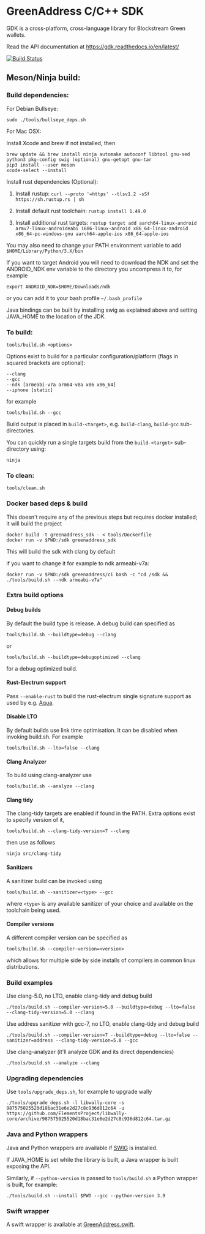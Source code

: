 # GreenAddress C/C++ SDK

GDK is a cross-platform, cross-language library for Blockstream Green wallets.

Read the API documentation at https://gdk.readthedocs.io/en/latest/

[![Build Status](https://travis-ci.org/Blockstream/gdk.svg?branch=master)](https://travis-ci.org/Blockstream/gdk)

## Meson/Ninja build:

### Build dependencies:

For Debian Bullseye:

```
sudo ./tools/bullseye_deps.sh
```

For Mac OSX:

Install Xcode and brew if not installed, then

```
brew update && brew install ninja automake autoconf libtool gnu-sed python3 pkg-config swig (optional) gnu-getopt gnu-tar
pip3 install --user meson
xcode-select --install
```

Install rust dependencies (Optional):

  1. Install rustup: `curl --proto '=https' --tlsv1.2 -sSf https://sh.rustup.rs | sh`

  2. Install default rust toolchain: `rustup install 1.49.0`

  3. Install additional rust targets: `rustup target add aarch64-linux-android armv7-linux-androideabi i686-linux-android x86_64-linux-android x86_64-pc-windows-gnu aarch64-apple-ios
x86_64-apple-ios`

You may also need to change your PATH environment variable to add `$HOME/Library/Python/3.X/bin`

If you want to target Android you will need to download the NDK and set the ANDROID_NDK env variable to the directory you uncompress it to, for example

`export ANDROID_NDK=$HOME/Downloads/ndk`

or you can add it to your bash profile `~/.bash_profile`

Java bindings can be built by installing swig as explained above and setting JAVA_HOME to the location of the JDK.

### To build:

`tools/build.sh <options>`

Options exist to build for a particular configuration/platform (flags in squared brackets are optional):

```
--clang
--gcc
--ndk [armeabi-v7a arm64-v8a x86 x86_64]
--iphone [static]
```

for example

`tools/build.sh --gcc`

Build output is placed in `build-<target>`, e.g. `build-clang`, `build-gcc` sub-directories.

You can quickly run a single targets build from the `build-<target>` sub-directory using:

`ninja`

### To clean:

`tools/clean.sh`

### Docker based deps & build

This doesn't require any of the previous steps but requires docker installed; it will build the project

```
docker build -t greenaddress_sdk - < tools/Dockerfile
docker run -v $PWD:/sdk greenaddress_sdk
```

This will build the sdk with clang by default

if you want to change it for example to ndk armeabi-v7a:

`docker run -v $PWD:/sdk greenaddress/ci bash -c "cd /sdk && ./tools/build.sh --ndk armeabi-v7a"`

### Extra build options

#### Debug builds

By default the build type is release. A debug build can specified as

`tools/build.sh --buildtype=debug --clang`

or

`tools/build.sh --buildtype=debugoptimized --clang`

for a debug optimized build.

#### Rust-Electrum support

Pass `--enable-rust` to build the rust-electrum single signature support as used
by e.g. [Aqua](https://github.com/Blockstream/aqua_ios).

#### Disable LTO

By default builds use link time optimisation. It can be disabled when invoking build.sh. For example

`tools/build.sh --lto=false --clang`

#### Clang Analyzer

To build using clang-analyzer use

`tools/build.sh --analyze --clang`

#### Clang tidy

The clang-tidy targets are enabled if found in the PATH. Extra options exist to specify version of it,

`tools/build.sh --clang-tidy-version=7 --clang`

then use as follows

`ninja src/clang-tidy`

#### Sanitizers

A sanitizer build can be invoked using

`tools/build.sh --sanitizer=<type> --gcc`

where `<type>` is any available sanitizer of your choice and available on the toolchain being used.

#### Compiler versions

A different compiler version can be specified as

`tools/build.sh --compiler-version=<version>`

which allows for multiple side by side installs of compilers in common linux distributions.

### Build examples

Use clang-5.0, no LTO, enable clang-tidy and debug build

`./tools/build.sh --compiler-version=5.0 --buildtype=debug --lto=false --clang-tidy-version=5.0 --clang`

Use address sanitizer with gcc-7, no LTO, enable clang-tidy and debug build

`./tools/build.sh --compiler-version=7 --buildtype=debug --lto=false --sanitizer=address --clang-tidy-version=5.0 --gcc`

Use clang-analyzer (it'll analyze GDK and its direct dependencies)

`./tools/build.sh --analyze --clang`

### Upgrading dependencies

Use `tools/upgrade_deps.sh`, for example to upgrade wally

`./tools/upgrade_deps.sh -l libwally-core -s 987575025520d18bac31e6e2d27c8c936d812c64 -u https://github.com/ElementsProject/libwally-core/archive/987575025520d18bac31e6e2d27c8c936d812c64.tar.gz`

### Java and Python wrappers

Java and Python wrappers are available if [SWIG](http://www.swig.org/) is installed.

If JAVA_HOME is set while the library is built, a Java wrapper is built exposing the API.

Similarly, if `--python-version` is passed to `tools/build.sh` a Python wrapper is built, for example:

`./tools/build.sh --install $PWD --gcc --python-version 3.9`

### Swift wrapper

A swift wrapper is available at [GreenAddress.swift](https://github.com/Blockstream/gdk/blob/master/src/swift/GreenAddress/Sources/GreenAddress/GreenAddress.swift).
